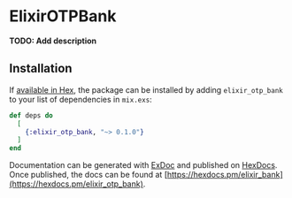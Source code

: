 # ElixirOTPBank

**TODO: Add description**

## Installation

If [available in Hex](https://hex.pm/docs/publish), the package can be installed
by adding `elixir_otp_bank` to your list of dependencies in `mix.exs`:

```elixir
def deps do
  [
    {:elixir_otp_bank, "~> 0.1.0"}
  ]
end
```

Documentation can be generated with [ExDoc](https://github.com/elixir-lang/ex_doc)
and published on [HexDocs](https://hexdocs.pm). Once published, the docs can
be found at [https://hexdocs.pm/elixir_bank](https://hexdocs.pm/elixir_otp_bank).

